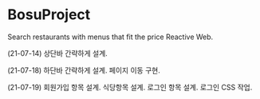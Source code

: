 # BosuProject
Search restaurants with menus that fit the price Reactive Web.

(21-07-14) 상단바 간략하게 설계.

(21-07-18) 하단바 간략하게 설계.
           페이지 이동 구현.

(21-07-19) 회원가입 항목 설계.
           식당항목 설계.
           로그인 항목 설계.
           로그인 CSS 작업.
